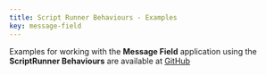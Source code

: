 ```yaml
---
title: Script Runner Behaviours - Examples
key: message-field
---
```


Examples for working with the **Message Field** application using the **ScriptRunner Behaviours** are available at [GitHub](https://gist.github.com/JiBrok/public)

<script src="https://gist.github.com/JiBrok/281ed8dfe5c405dde4faa175def3be14.js"></script>

<script src="https://gist.github.com/JiBrok/1259e91b68b1475fd97941bf9420a16b.js"></script>


